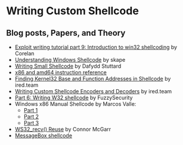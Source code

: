 # Writing Custom Shellcode

## Blog posts, Papers, and Theory

- [Exploit writing tutorial part 9: Introduction to win32 shellcoding](https://www.corelan.be/index.php/2010/02/25/exploit-writing-tutorial-part-9-introduction-to-win32-shellcoding/) by Corelan
- [Understanding Windows Shellcode](http://www.hick.org/code/skape/papers/win32-shellcode.pdf) by skape
- [Writing Small Shellcode](https://research.nccgroup.com/wp-content/uploads/2020/07/writing_small_shellcode.pdf) by Dafydd Stuttard
- [x86 and amd64 instruction reference](https://www.felixcloutier.com/x86/)
- [Finding Kernel32 Base and Function Addresses in Shellcode](https://www.ired.team/offensive-security/code-injection-process-injection/finding-kernel32-base-and-function-addresses-in-shellcode) by ired.team
- [Writing Custom Shellcode Encoders and Decoders](https://www.ired.team/offensive-security/code-injection-process-injection/writing-custom-shellcode-encoders-and-decoders) by ired.team
- [Part 6: Writing W32 shellcode](https://www.fuzzysecurity.com/tutorials/expDev/6.html) by FuzzySecurity
- Windows x86 Manual Shellcode by Marcos Valle: 
  - [Part 1](https://marcosvalle.github.io/re/exploit/2018/10/20/windows-manual-shellcode-part1.html)
  - [Part 2](https://marcosvalle.github.io/re/exploit/2018/10/21/windows-manual-shellcode-part2.html)
  - [Part 3](https://marcosvalle.github.io/re/exploit/2018/10/21/windows-manual-shellcode-part3.html)
- [WS32_recv() Reuse](https://connormcgarr.github.io/WS32_recv()-Reuse/) by Connor McGarr
- [MessageBox shellcode](https://marcosvalle.github.io/re/exploit/2019/01/19/messagebox-shellcode.html)

